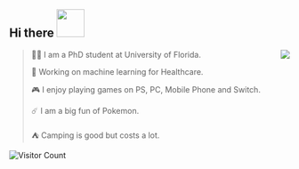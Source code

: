 <h2> Hi there <img src="https://media.giphy.com/media/mGcNjsfWAjY5AEZNw6/giphy.gif" width="50"></h2>


<img align="right" src="https://github-readme-stats.vercel.app/api?username=danielqingz&?count_private=true&show_icons=true&theme=vue" />
<!-- 
<img align="right" src="https://github-readme-stats.vercel.app/api/top-langs/?username=danielqingz&show_icons=true&theme=vue" /> -->

> <p align='left'>🙋‍♂️ I am a PhD student at University of Florida. </p>
> 
> <p align='left'>🔭 Working on machine learning for Healthcare. </p>
> 
> <p align='left'>🎮 I enjoy playing games on PS, PC, Mobile Phone and Switch. </p>
> 
> <p align='left'>☄️ I am a big fun of Pokemon. </p>
> 
> <p align='left'>⛺️ Camping is good but costs a lot. </p>

![Visitor Count](https://profile-counter.glitch.me/danielqingz/count.svg)
